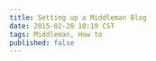 ```yaml
---
title: Setting up a Middleman Blog
date: 2015-02-26 10:19 CST
tags: Middleman, How to
published: false
---
```




